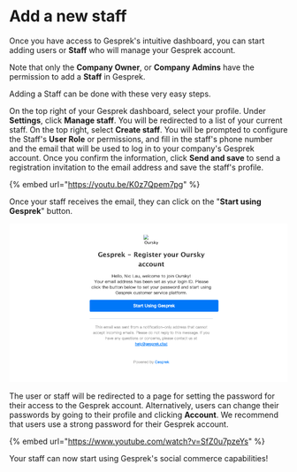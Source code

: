 # Add a new staff

Once you have access to Gesprek's intuitive dashboard, you can start adding users or **Staff** who will manage your Gesprek account. 

Note that only the **Company Owner**, or **Company Admins** have the permission to add a **Staff** in Gesprek. 

Adding a Staff can be done with these very easy steps.

On the top right of your Gesprek dashboard, select your profile. Under **Settings**, click **Manage staff**. You will be redirected to a list of your current staff. On the top right, select **Create staff**. You will be prompted to configure the Staff's **User Role** or permissions, and fill in the staff's phone number and the email that will be used to log in to your company's Gesprek account. Once you confirm the information, click **Send and save** to send a registration invitation to the email address and save the staff's profile.

{% embed url="https://youtu.be/K0z7Qpem7pg" %}

Once your staff receives the email, they can click on the "**Start using Gesprek**" button. 

![](../.gitbook/assets/screenshot-2020-04-08-at-2.38.36-pm.png)

The user or staff will be redirected to a page for setting the password for their access to the Gesprek account. Alternatively, users can change their passwords by going to their profile and clicking **Account**. We recommend that users use a strong password for their Gesprek account.

{% embed url="https://www.youtube.com/watch?v=SfZ0u7pzeYs" %}

Your staff can now start using Gesprek's social commerce capabilities!


